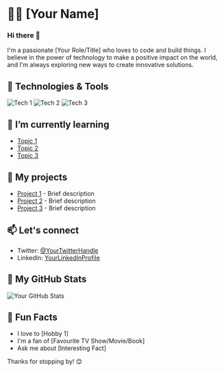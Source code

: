 <!-- Hey there! Welcome to my GitHub profile 👋 -->

# 👨‍💻 [Your Name]

### Hi there 👋

I'm a passionate [Your Role/Title] who loves to code and build things. I believe in the power of technology to make a positive impact on the world, and I'm always exploring new ways to create innovative solutions.

## 🔧 Technologies & Tools

![Tech 1](https://img.shields.io/badge/-Tech1-333333?style=flat&logo=tech1)
![Tech 2](https://img.shields.io/badge/-Tech2-333333?style=flat&logo=tech2)
![Tech 3](https://img.shields.io/badge/-Tech3-333333?style=flat&logo=tech3)
<!-- Add more technologies and tools as needed -->

## 🌱 I’m currently learning

- [Topic 1](#) 
- [Topic 2](#)
- [Topic 3](#)
<!-- Add more learning topics -->

## 💼 My projects

- [Project 1](#) - Brief description
- [Project 2](#) - Brief description
- [Project 3](#) - Brief description
<!-- Add more projects -->

## 📫 Let's connect

- Twitter: [@YourTwitterHandle](https://twitter.com/YourTwitterHandle)
- LinkedIn: [YourLinkedInProfile](https://www.linkedin.com/in/yourlinkedinprofile/)
<!-- Add more social media links -->

## 🚀 My GitHub Stats

![Your GitHub Stats](https://github-readme-stats.vercel.app/api?username=yourusername&show_icons=true&count_private=true&hide=contribs,prs&theme=radical)
<!-- Replace "yourusername" with your GitHub username -->

## 🎉 Fun Facts

- I love to [Hobby 1]
- I'm a fan of [Favourite TV Show/Movie/Book]
- Ask me about [Interesting Fact]

Thanks for stopping by! 😊

